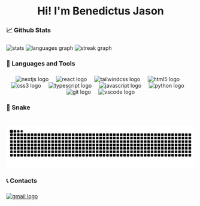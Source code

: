 <h1 align="center">Hi! I'm Benedictus Jason</h1>

###

<h3 align="left">📈 Github Stats</h3>

###

<div align="left">
 <img src="https://github-readme-stats.vercel.app/api?username=Jasonnn13&show_icons=true&theme=dracula&hide=stars&show=prs_merged&hide_rank=true" height="150" alt="stats"  /> 
  <img src="https://github-readme-stats.vercel.app/api/top-langs/?username=Jasonnn13&locale=en&size_weight=0.5&count_weight=0.5&layout=compact&theme=dracula&hide_border=false&card_width=320" height="150" alt="languages graph"  /> 
  <img src="https://streak-stats.demolab.com?user=Jasonnn13&locale=en&mode=daily&theme=dracula&hide_border=false&border_radius=5" height="150" alt="streak graph"  />
</div>

###

<h3 align="left">🔧 Languages and Tools</h3>

###

<div align="center">
  <img src="https://cdn.jsdelivr.net/gh/devicons/devicon/icons/nextjs/nextjs-original.svg" height="30" alt="nextjs logo"  />
  <img width="12" />
  <img src="https://cdn.jsdelivr.net/gh/devicons/devicon/icons/react/react-original.svg" height="30" alt="react logo"  />
  <img width="12" />
  <img src="https://cdn.simpleicons.org/tailwindcss/06B6D4" height="30" alt="tailwindcss logo"  />
  <img width="12" />
  <img src="https://cdn.jsdelivr.net/gh/devicons/devicon/icons/html5/html5-original.svg" height="30" alt="html5 logo"  />
  <img width="12" />
  <img src="https://cdn.jsdelivr.net/gh/devicons/devicon/icons/css3/css3-original.svg" height="30" alt="css3 logo"  />
  <img width="12" />
  <img src="https://cdn.jsdelivr.net/gh/devicons/devicon/icons/typescript/typescript-original.svg" height="30" alt="typescript logo"  />
  <img width="12" />
  <img src="https://cdn.jsdelivr.net/gh/devicons/devicon/icons/javascript/javascript-original.svg" height="30" alt="javascript logo"  />
  <img width="12" />
  <img src="https://cdn.jsdelivr.net/gh/devicons/devicon/icons/python/python-original.svg" height="30" alt="python logo"  />
  <img width="12" />
  <img src="https://cdn.jsdelivr.net/gh/devicons/devicon/icons/git/git-original.svg" height="30" alt="git logo"  />
  <img width="12" />
  <img src="https://cdn.jsdelivr.net/gh/devicons/devicon/icons/vscode/vscode-original.svg" height="30" alt="vscode logo"  />
</div>

###

<h3 align="left">🐍 Snake</h3>

###

<br clear="both">

<img src="https://raw.githubusercontent.com/Jasonnn13/Jasonnn13/output/snake.svg" alt="Snake animation" />

###

<h3 align="left">📞 Contacts</h3>

###

<div align="left">
  <a href="https://mail.google.com/mail/u/0/?fs=1&to=vinsarioshen610@gmail.com&tf=cm" target="_blank">
    <img src="https://img.shields.io/static/v1?message=Gmail&logo=gmail&label=&color=D14836&logoColor=white&labelColor=&style=for-the-badge" height="28" alt="gmail logo"  />
  </a>
</div>

###

<!--
**Jasonnn13/Jasonnn13** is a ✨ _special_ ✨ repository because its `README.md` (this file) appears on your GitHub profile.

Here are some ideas to get you started:

- 🔭 I’m currently working on ...
- 🌱 I’m currently learning ...
- 👯 I’m looking to collaborate on ...
- 🤔 I’m looking for help with ...
- 💬 Ask me about ...
- 📫 How to reach me: ...
- 😄 Pronouns: ...
- ⚡ Fun fact: ...
-->